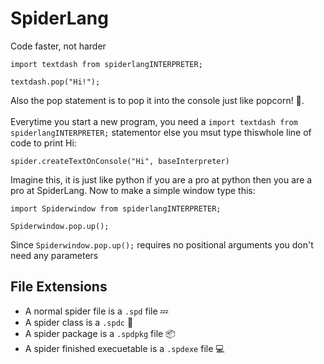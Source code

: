 # SpiderLang
Code faster, not harder 

```spider
import textdash from spiderlangINTERPRETER;

textdash.pop("Hi!");
```
Also the pop statement is to pop it into the console just like popcorn! 🍿. <br><br>
Everytime you start a new program, you need a ```import textdash from spiderlangINTERPRETER;``` statementor else you msut type thiswhole line of code to print Hi:
```spider
spider.createTextOnConsole("Hi", baseInterpreter)
```
Imagine this, it is just like python if you are a pro at python then you are a pro at SpiderLang. Now to make a simple window type this:
```spider
import Spiderwindow from spiderlangINTERPRETER;

Spiderwindow.pop.up();
```
Since ```Spiderwindow.pop.up();``` requires no positional arguments you don't need any parameters

## File Extensions
- A normal spider file is a ```.spd``` file 💤
- A spider class is a ```.spdc``` 🏫
- A spider package is a ```.spdpkg``` file 📦
- A spider finished execuetable is a ```.spdexe``` file 💻
